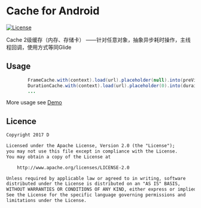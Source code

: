 # Cache for Android

[![License](https://img.shields.io/badge/license-Apache%202-green.svg)](https://www.apache.org/licenses/LICENSE-2.0)

Cache 2级缓存（内存、存储卡） ——针对任意对象，抽象异步耗时操作，主线程回调，使用方式等同Glide

## Usage
```java
        FrameCache.with(context).load(url).placeholder(null).into(preView);
        DurationCache.with(context).load(url).placeholder(0).into(duraionView);
        ...
```

More usage see [Demo](app/src/main/java/com/d/cache/MainActivity.java)

## Licence

```txt
Copyright 2017 D

Licensed under the Apache License, Version 2.0 (the "License");
you may not use this file except in compliance with the License.
You may obtain a copy of the License at

    http://www.apache.org/licenses/LICENSE-2.0

Unless required by applicable law or agreed to in writing, software
distributed under the License is distributed on an "AS IS" BASIS,
WITHOUT WARRANTIES OR CONDITIONS OF ANY KIND, either express or implied.
See the License for the specific language governing permissions and
limitations under the License.
```
